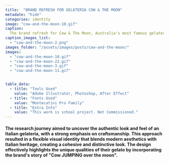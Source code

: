 ```yaml
---
title:  "BRAND REFRESH FOR GELATERIA COW & THE MOON"
metadate: "hide"
categories: identity
image: "cow-and-the-moon-10.gif"
caption: 
  The brand refresh for Cow & The Moon, Australia's most famous gelateria, aimed to reflect the brand's core values and market positioning. The challenge was to highlight the family-owned nature, legacy, and authenticity of their gelato, which is positioned as a small luxury. 
caption_images_list: 
  - "cow-and-the-moon-2.png"
images_folder: "/assets/images/posts/cow-and-the-moon/"
images:
  - "cow-and-the-moon-10.gif"
  - "cow-and-the-moon-22.gif"
  - "cow-and-the-moon-3.gif"
  - "cow-and-the-moon-11.gif"


table_data:
  - title: "Tools Used"
    value: "Adobe Illustrator, Photoshop, After Effect"
  - title: "Fonts Used"
    value: "Montecatini Pro Family"
  - title: "Extra Info"
    value: "This work is school project. Not Commissioned." 
---
```



#### The research journey aimed to uncover the authentic look and feel of an Italian gelateria, with a strong emphasis on craftsmanship. This approach resulted in a flexible visual identity that blends modern aesthetics with Italian heritage, creating a cohesive and distinctive look. The design effectively highlights the unique qualities of their gelato by incorporating the brand's story of "Cow JUMPING over the moon".

<!--
<br>
↳ A flexible visual identity adapts to different aspect ratios while maintaining a consistentcy.
<br>
↳ Pistachio color is used appropriately throughout the graphics as an accent.
<br>
↳ A coaster was created using an abstract cow shape variation, incorporating traditional Italian pattern elements.
<br>
↳ For the campaign, G’ stands for Good, which connects with Australian culture: “G’day,” “G’People,” and “Great Gelato.”
<br>
↳ Merchandise was also created with the venue's heritage in mind, featuring the tagline.
-->
